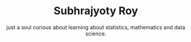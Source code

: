 ---
title: Subhrajyoty Roy
subtitle: just a soul curious about learning about statistics, mathematics and data science.
biolist:
  - bio: "the Principal Information Researcher"
    affiliation: "[SysCloud](https://www.syscloud.com/)"
  - bio: "a Research Fellow"
    affiliation: "[Indian Statistical Institute, Kolkata](https://www.isical.ac.in)"

carditems:
  - heading: Research
    content: Here is some content and lorem ipsum.
    link: "/research"

  - heading: Ideas
    content: A closet of various research and project ideas.
    link: "/ideas"
    
---